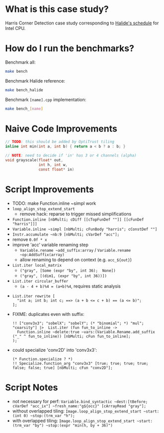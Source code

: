 # What is this case study?

Harris Corner Detection case study corresponding to [Halide's schedule](https://github.com/halide/Halide/blob/0782d80b4907f94b4bc2b0df806306952ad39111/apps/harris/) for Intel CPU.

# How do I run the benchmarks?

Benchmark all:
```sh
make bench
```

Benchmark Halide reference:
```sh
make bench_halide
```

Benchmark `[name].cpp` implementation:
```sh
make bench_[name]
```

# Naive Code Improvements

```c
// TODO: this should be added by OptiTrust tiling
inline int min(int a, int b) { return a < b ? a : b; }

// NOTE: need to decide if 'in' has 3 or 4 channels (alpha)
void grayscale(float* out,
               int h, int w,
               const float* in)
```

# Script Improvements

- TODO: make Function.inline ~simpl work
- `loop_align_stop_extend_start`
  - remove hack: reparse to trigger missed simplifications
- `Function.inline [nbMulti; cDiff [[cTopFunDef ""]] [[cFunDef "harris"]]]`
- `Variable.inline ~simpl [nbMulti; cFunBody "harris"; cConstDef ""]`
- `Instr.accumulate ~nb:9 [nbMulti; cVarDef "acc"];`
- remove `0.0f * x`
- improve 'acc' variable renaming step
  - `Variable.rename ~add_suffix:array` / `Variable.rename ~op:AddSuffix(array)`
  - allow renaming to depend on context (e.g. `acc_${out}`)
- `List.iter local_matrix`
  - `("gray", [Some (expr "by", int 36);  None])`
  - `("gray", [(dim1, (expr "by", int 36))])`
- `List.iter circular_buffer`
  - `(a - 4 + b)%4 = (a+b)%4`, requires static analysis
- ```
  List.iter rewrite [
    "int a; int b; int c; ==> (a + b <= c + b) == (a <= b)";
  ];
  ```
- FIXME: duplicates even with suffix:
  ```
  !! ["conv3x3"; "sobelX"; "sobelY"; (* "binomial"; *) "mul"; "coarsity"] |>  List.iter (fun fun_to_inline ->
    Function.inline ~delete:true ~vars:(Variable.Rename.add_suffix ("_" ^ fun_to_inline)) [nbMulti; cFun fun_to_inline];
  );
  ```
- could specialize 'conv2D' into 'conv3x3':
  ```
  (* Function.specialize ? *)
  !! Specialize.function_arg "conv3x3" [true; true; true; true; false; false; true] [nbMulti; cFun "conv2D"];
  ```

# Script Notes

- not necessary for perf: `Variable.bind_syntactic ~dest:[tBefore; cVarDef "acc_ix"] ~fresh_name:"g${occ}" [cArrayRead "gray"];`
- without overlapped tiling: `Image.loop_align_stop_extend_start ~start:(int 0) ~stop:(trm_var "h");`
- with overlapped tiling: `Image.loop_align_stop_extend_start ~start:(trm_var "by") ~stop:(expr "min(h, by + 36)")`